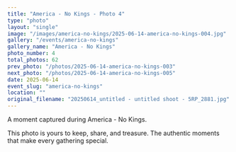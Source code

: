 ```yaml
---
title: "America - No Kings - Photo 4"
type: "photo"
layout: "single"
image: "/images/america-no-kings/2025-06-14-america-no-kings-004.jpg"
gallery: "/events/america-no-kings"
gallery_name: "America - No Kings"
photo_number: 4
total_photos: 62
prev_photo: "/photos/2025-06-14-america-no-kings-003"
next_photo: "/photos/2025-06-14-america-no-kings-005"
date: 2025-06-14
event_slug: "america-no-kings"
location: ""
original_filename: "20250614_untitled - untitled shoot - 5RP_2881.jpg"
---
```


A moment captured during America - No Kings.

This photo is yours to keep, share, and treasure. The authentic moments that make every gathering special.